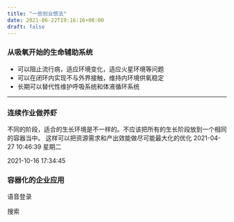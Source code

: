 ```yaml
---
title: "一些创业想法"
date: 2021-06-22T19:16:16+08:00
draft: false
---
```


### 从吸氧开始的生命辅助系统
* 可以阻止流行病，适应环境变化，适应火星环境等问题
* 可以在闭环内实现不与外界接触，维持内环境供氧稳定
* 长期可以替代性维护呼吸系统和体液循环系统

***
### 连续作业做养虾
不同的阶段，适合的生长环境是不一样的。不应该把所有的生长阶段放到一个相同的容器当中。
这样可以把资源需求和产出效能做尽可能最大化的优化
2021-04-27 10:46:39 星期二



2021-10-16 17:34:45

### 容器化的企业应用

语音登录

搜索





